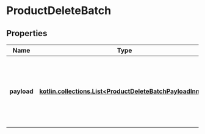 
# ProductDeleteBatch

## Properties
| Name | Type | Description | Notes |
| ------------ | ------------- | ------------- | ------------- |
| **payload** | [**kotlin.collections.List&lt;ProductDeleteBatchPayloadInner&gt;**](ProductDeleteBatchPayloadInner.md) | Contains an array of product deletion requests, each including the product ID. |  |



